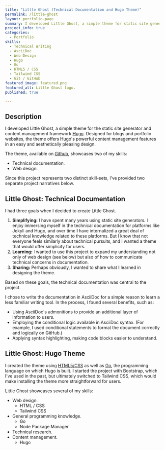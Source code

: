 ```yaml
---
title: "Little Ghost (Technical Documentation and Hugo Theme)"
permalink: /little-ghost
layout: portfolio-page
summary: I developed Little Ghost, a simple theme for static site generator and content management framework Hugo. This project showcases my skills in both technical writing and web design.
project_info: true
categories:
  - Portfolio
skills:
  - Technical Writing
  - AsciiDoc
  - Web Design
  - Hugo
  - Go
  - HTML5 / CSS
  - Tailwind CSS
  - Git / GitHub
featured_image: featured.png
featured_alt: Little Ghost logo.
published: true

---
```


## Description

I developed Little Ghost, a simple theme for the static site generator and content management framework [Hugo](https://gohugo.io). Designed for blogs and portfolio websites, the theme offers Hugo's powerful content management features in an easy and aesthetically pleasing design.

The theme, available on [Github](https://github.com/rickwysocki/littleghost), showcases two of my skills:

- Technical documentation.
- Web design.

Since this project represents two distinct skill-sets, I've provided two separate project narratives below.

## Little Ghost: Technical Documentation

I had three goals when I decided to create Little Ghost.

1. **Simplifying:** I have spent many years using static site generators. I enjoy immersing myself in the technical documentation for platforms like Jekyll and Hugo, and over time I have internalized a great deal of technical knowledge related to these platforms. But I know that not everyone feels similarly about technical pursuits, and I wanted a theme that would offer simplicity for users.
2. **Learning:** I wanted to use this project to expand my understanding not only of web design (see below) but also of how to communicate technical concerns in documentation.
3. **Sharing:** Perhaps obviously, I wanted to share what I learned in designing the theme.

Based on these goals, the technical documentation was central to the project.

I chose to write the documentation in AsciiDoc for a simple reason to learn a less familiar writing tool. In the process, I found several benefits, such as:
- Using AsciiDoc's admonitions to provide an additional layer of information to users.
- Employing the conditional logic available in AsciiDoc syntax. (For example, I used conditional statements to format the document correctly and logically on GitHub.)
- Applying syntax highlighting, making code blocks easier to understand.



## Little Ghost: Hugo Theme

I created the theme using [HTML5/CSS](/skills/html5-/-css) as well as [Go](/skills/go), the programming language on which Hugo is built. I started the project with Bootstrap, which I've used in the past, but ultimately switched to Tailwind CSS, which would make installing the theme more straightforward for users.

Little Ghost showcases several of my skills:

- Web design.
  - HTML / CSS
  - Tailwind CSS
- General programming knowledge.
  - Go
  - Node Package Manager
- Technical research.
- Content management.
  - Hugo